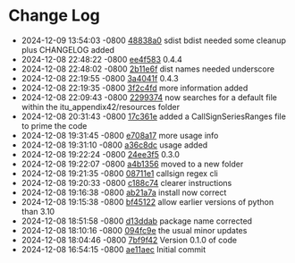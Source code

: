 # Change Log

 - 2024-12-09 13:54:03 -0800 [48838a0](../../commit/48838a035534c6819a591a79dd5b7990f37a0a31) sdist bdist needed some cleanup plus CHANGELOG added
 - 2024-12-08 22:48:22 -0800 [ee4f583](../../commit/ee4f5838a30589e962c3be7acfdd24428dacdb6a) 0.4.4
 - 2024-12-08 22:48:02 -0800 [2b11e6f](../../commit/2b11e6f1f2b9a2841b33bc4a97e1e0d5e557ccdf) dist names needed underscore
 - 2024-12-08 22:19:55 -0800 [3a4041f](../../commit/3a4041f96de3858ca91e49cd4039d4d50af04b0f) 0.4.3
 - 2024-12-08 22:19:35 -0800 [3f2c4fd](../../commit/3f2c4fd7bc599634d114d249671d9301dfee5e6d) more information added
 - 2024-12-08 22:09:43 -0800 [2299374](../../commit/2299374014124b5d80751e81b1b56873b8a8ad73) now searches for a default file within the itu_appendix42/resources folder
 - 2024-12-08 20:31:43 -0800 [17c361e](../../commit/17c361e77aadaf644b7f3c86d4f40d8ae8baaf7d) added a CallSignSeriesRanges file to prime the code
 - 2024-12-08 19:31:45 -0800 [e708a17](../../commit/e708a17cdf5dfc5a4a38d34cac4d1c10ba47f7ba) more usage info
 - 2024-12-08 19:31:10 -0800 [a36c8dc](../../commit/a36c8dc1ded3b1a8fa735a16474bd0507e843cea) usage added
 - 2024-12-08 19:22:24 -0800 [24ee3f5](../../commit/24ee3f5953470c8000180c61730b17b3ef410c33) 0.3.0
 - 2024-12-08 19:22:07 -0800 [a4b1356](../../commit/a4b1356ce9c07521b5695b1d0f244e93d7b727c7) moved to a new folder
 - 2024-12-08 19:21:35 -0800 [08711e1](../../commit/08711e1dc8e28750438466e7e61199184f922ef3) callsign regex cli
 - 2024-12-08 19:20:33 -0800 [c188c74](../../commit/c188c7493a9ceaceeac214e6df0600f96c892401) clearer instructions
 - 2024-12-08 19:16:38 -0800 [ab21a7a](../../commit/ab21a7afafb2f0fa301120d6e3a07407652a0621) install now correct
 - 2024-12-08 19:15:38 -0800 [bf45122](../../commit/bf451226560fbae7f7e71eefd119e96687b9bdf1) allow earlier versions of python than 3.10
 - 2024-12-08 18:51:58 -0800 [d13ddab](../../commit/d13ddab2ca1138037b76d4fac47ef7188914f3fc) package name corrected
 - 2024-12-08 18:10:16 -0800 [094fc9e](../../commit/094fc9e54bfe85c669a2e491df005b228fbbb8da) the usual minor updates
 - 2024-12-08 18:04:46 -0800 [7bf9f42](../../commit/7bf9f427feda9b3ed7edd60cd4f4c6f4934693cf) Version 0.1.0 of code
 - 2024-12-08 16:54:15 -0800 [ae11aec](../../commit/ae11aecfe3bc2f623a615d5b1efa4dc919cc436d) Initial commit
